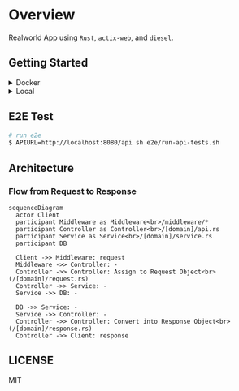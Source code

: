 # Overview

Realworld App using `Rust`, `actix-web`, and `diesel`.

## Getting Started

<details>
  <summary>Docker</summary>
  
  ```zsh
  $ docker-compose up -d
  $ curl http://localhost:8080/api/healthcheck
  # => OK
  ```
</details>

<details>
  <summary>Local</summary>
  
  ```zsh
  # start postgres
  $ brew services start postgres
  # start app
  $ disel setup
  $ cargo run
  ```

</details>

## E2E Test

```zsh
# run e2e
$ APIURL=http://localhost:8080/api sh e2e/run-api-tests.sh
```

## Architecture

### Flow from Request to Response

```mermaid
sequenceDiagram
  actor Client
  participant Middleware as Middleware<br>/middleware/*
  participant Controller as Controller<br>/[domain]/api.rs
  participant Service as Service<br>/[domain]/service.rs
  participant DB

  Client ->> Middleware: request
  Middleware ->> Controller: -
  Controller ->> Controller: Assign to Request Object<br>(/[domain]/request.rs)
  Controller ->> Service: -
  Service ->> DB: -

  DB ->> Service: -
  Service ->> Controller: -
  Controller ->> Controller: Convert into Response Object<br>(/[domain]/response.rs)
  Controller ->> Client: response
```

## LICENSE

MIT
